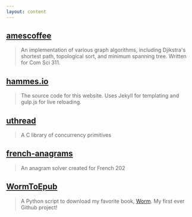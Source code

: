 ```yaml
---
layout: content
---
```


## [amescoffee](https://github.com/adamhammes/amescoffee)

> An implementation of various graph algorithms, including Djikstra's shortest path, topological
sort, and minimum spanning tree. Written for Com Sci 311.

## [hammes.io](https://github.com/adamhammes/hammes.io)

> The source code for this website. Uses Jekyll for templating and gulp.js for live reloading.

## [uthread](https://github.com/adamhammes/uthread)

> A C library of concurrency primitives

## [french-anagrams](https://github.com/adamhammes/french-anagrams)

> An anagram solver created for French 202

## [WormToEpub](https://github.com/adamhammes/WormToEpub)

> A Python script to download my favorite book, [Worm](https://parahumans.wordpress.com/). My first
ever Github project!
